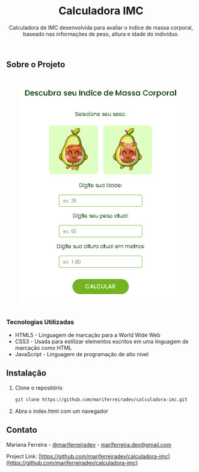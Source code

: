 
<br />
<p align="center">
  <h1 align="center">Calculadora IMC</h1>

  <p align="center">
    Calculadora de IMC desenvolvida para avaliar o índice de massa corporal, baseado nas informações de peso, altura e idade do indivíduo.
  </p>
  <br />
</p>


## Sobre o Projeto

<br />
<div align="center">
  <a href="https://mariferreiradev.github.io/calculadora-imc/">
    <img src="./assets/img/readme.png" alt="Calculadora IMC">
  </a>
</div>
<br />

### Tecnologias Utilizadas

* HTML5 - Linguagem de marcação para a World Wide Web
* CSS3 - Usada para estilizar elementos escritos em uma linguagem de marcação como HTML
* JavaScript - Linguagem de programação de alto nivel

## Instalação

1. Clone o repositório
   ```sh
   git clone https://github.com/mariferreiradev/calculadora-imc.git
   ```
2. Abra o index.html com um navegador


## Contato

Mariana Ferreira - [@mariferreiradev](https://www.linkedin.com/in/mariferreiradev/) - mariferreira.dev@gmail.com

Project Link: [https://github.com/mariferreiradev/calculadora-imc](https://github.com/mariferreiradev/calculadora-imc)
